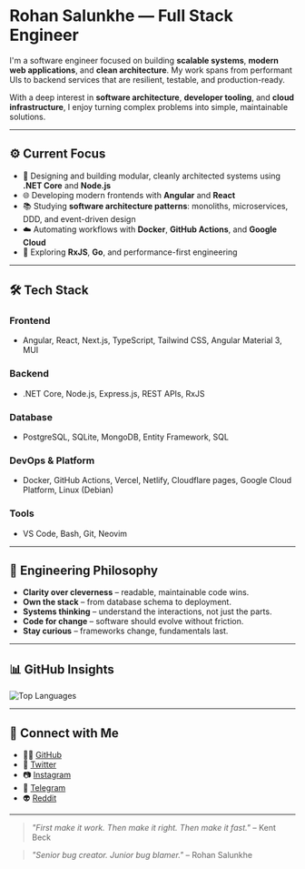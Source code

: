 # Rohan Salunkhe — Full Stack Engineer

I'm a software engineer focused on building **scalable systems**, **modern web applications**, and **clean architecture**. My work spans from performant UIs to backend services that are resilient, testable, and production-ready.

With a deep interest in **software architecture**, **developer tooling**, and **cloud infrastructure**, I enjoy turning complex problems into simple, maintainable solutions.

---

## ⚙️ Current Focus

- 🧱 Designing and building modular, cleanly architected systems using **.NET Core** and **Node.js**
- 🌐 Developing modern frontends with **Angular** and **React**
- 📚 Studying **software architecture patterns**: monoliths, microservices, DDD, and event-driven design
- ☁️ Automating workflows with **Docker**, **GitHub Actions**, and **Google Cloud**
- 🧠 Exploring **RxJS**, **Go**, and performance-first engineering

---

## 🛠️ Tech Stack

### Frontend
- Angular, React, Next.js, TypeScript, Tailwind CSS, Angular Material 3, MUI

### Backend
- .NET Core, Node.js, Express.js, REST APIs, RxJS

### Database
- PostgreSQL, SQLite, MongoDB, Entity Framework, SQL

### DevOps & Platform
- Docker, GitHub Actions, Vercel, Netlify, Cloudflare pages, Google Cloud Platform, Linux (Debian)

### Tools
- VS Code, Bash, Git, Neovim

---

## 🧠 Engineering Philosophy

- **Clarity over cleverness** – readable, maintainable code wins.
- **Own the stack** – from database schema to deployment.
- **Systems thinking** – understand the interactions, not just the parts.
- **Code for change** – software should evolve without friction.
- **Stay curious** – frameworks change, fundamentals last.

---

## 📊 GitHub Insights

![Top Languages](https://github-readme-stats.vercel.app/api/top-langs/?username=amrohan&layout=compact&theme=rose_pine)

---

## 🤝 Connect with Me

- 🧑‍💻 [GitHub](https://github.com/amrohan)
- 🧵 [Twitter](https://twitter.com/amrohxn)
- 📷 [Instagram](https://www.instagram.com/amrohxn)
- 💬 [Telegram](https://t.me/amrohan)
- 👽 [Reddit](https://www.reddit.com/user/amrohann)

---

> *"First make it work. Then make it right. Then make it fast."* – Kent Beck  

> *"Senior bug creator. Junior bug blamer."* – Rohan Salunkhe
